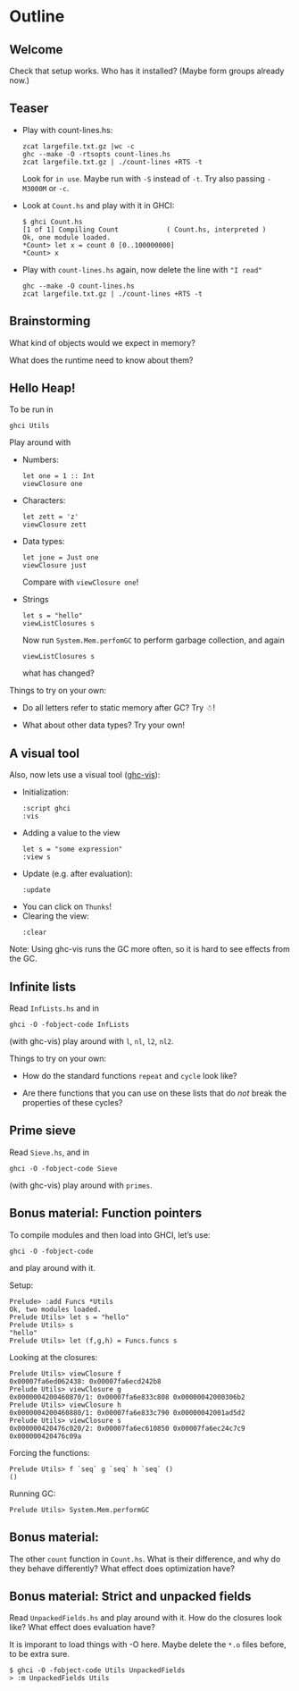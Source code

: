 Outline
=======

Welcome
-------

Check that setup works. Who has it installed? (Maybe form groups already now.)

Teaser
------

* Play with count-lines.hs:
  ```
  zcat largefile.txt.gz |wc -c
  ghc --make -O -rtsopts count-lines.hs
  zcat largefile.txt.gz | ./count-lines +RTS -t
  ```
  Look for `in use`.
  Maybe run with `-S` instead of `-t`.
  Try also passing `-M3000M` or `-c`.


* Look at `Count.hs` and play with it in GHCI:
  ```
  $ ghci Count.hs
  [1 of 1] Compiling Count            ( Count.hs, interpreted )
  Ok, one module loaded.
  *Count> let x = count 0 [0..100000000]
  *Count> x
  ```

* Play with `count-lines.hs` again, now delete the line with `"I read"`
  ```
  ghc --make -O count-lines.hs
  zcat largefile.txt.gz | ./count-lines +RTS -t
  ```

Brainstorming
-------------

What kind of objects would we expect in memory?

What does the runtime need to know about them?

Hello Heap!
-----------

To be run in
```
ghci Utils
```

Play around with

 * Numbers:
   ```
   let one = 1 :: Int
   viewClosure one
   ```

 * Characters:
   ```
   let zett = 'z'
   viewClosure zett
   ```

 * Data types:
   ```
   let jone = Just one
   viewClosure just
   ```
   Compare with `viewClosure one`!

 * Strings
   ```
   let s = "hello"
   viewListClosures s
   ```
   Now run `System.Mem.perfomGC` to perform garbage collection, and again
   ```
   viewListClosures s
   ```
   what has changed?


Things to try on your own:

* Do all letters refer to static memory after GC? Try ☃!

* What about other data types? Try your own!


A visual tool
-------------

Also, now lets use a visual tool ([ghc-vis](http://felsin9.de/nnis/ghc-vis/)):

 * Initialization:
   ```
   :script ghci
   :vis
   ```
 * Adding a value to the view
   ```
   let s = "some expression"
   :view s
   ```
 * Update (e.g. after evaluation):
   ```
   :update
   ```
 * You can click on `Thunks`!
 * Clearing the view:
   ```
   :clear
   ```

Note: Using ghc-vis runs the GC more often, so it is hard to see effects from the GC.


Infinite lists
--------------

Read `InfLists.hs` and in
```
ghci -O -fobject-code InfLists
```
(with ghc-vis) play around with `l`, `nl`, `l2`, `nl2`.

Things to try on your own:

* How do the standard functions `repeat` and `cycle` look like?

* Are there functions that you can use on these lists that do _not_ break the
  properties of these cycles?

Prime sieve
-----------

Read `Sieve.hs`, and in
```
ghci -O -fobject-code Sieve
```
(with ghc-vis) play around with `primes`.


Bonus material: Function pointers
----------------------------------

To compile modules and then load into GHCI, let’s use:
```
ghci -O -fobject-code
```
and play around with it.

Setup:
```
Prelude> :add Funcs *Utils
Ok, two modules loaded.
Prelude Utils> let s = "hello"
Prelude Utils> s
"hello"
Prelude Utils> let (f,g,h) = Funcs.funcs s
```

Looking at the closures:
```
Prelude Utils> viewClosure f
0x00007fa6ed062438: 0x00007fa6ecd242b8
Prelude Utils> viewClosure g
0x0000004200460870/1: 0x00007fa6e833c808 0x00000042000306b2
Prelude Utils> viewClosure h
0x0000004200460880/1: 0x00007fa6e833c790 0x00000042001ad5d2
Prelude Utils> viewClosure s
0x000000420476c020/2: 0x00007fa6ec610850 0x00007fa6ec24c7c9 0x000000420476c09a
```

Forcing the functions:
```
Prelude Utils> f `seq` g `seq` h `seq` ()
()
```

Running GC:
```
Prelude Utils> System.Mem.performGC
```

Bonus material:
---------------

The other `count` function in `Count.hs`.
What is their difference, and why do they behave differently?
What effect does optimization have?

Bonus material: Strict and unpacked fields
------------------------------------------

Read `UnpackedFields.hs` and play around with it.
How do the closures look like?
What effect does evaluation have?

It is imporant to load things with -O here. Maybe delete the `*.o` files before, to be extra sure.
```
$ ghci -O -fobject-code Utils UnpackedFields
> :m UnpackedFields Utils
```
